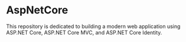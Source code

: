 # AspNetCore
This repository is dedicated to building a modern web application using ASP.NET Core, ASP.NET Core MVC, and ASP.NET Core Identity.
